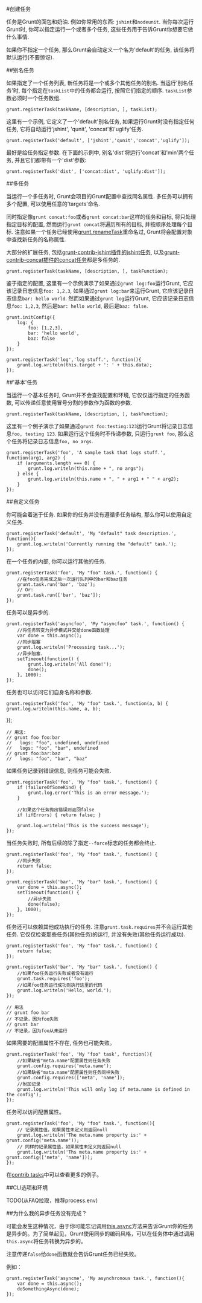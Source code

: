 #创建任务

任务是Grunt的面包和奶油. 例如你常用的东西: `jshint`和`nodeunit`. 当你每次运行Grunt时, 你可以指定运行一个或者多个任务, 这些任务用于告诉Grunt你想要它做什么事情.

如果你不指定一个任务, 那么Grunt会自动定义一个名为'default'的任务, 该任务将默认运行(不要惊讶).

##别名任务

如果指定了一个任务列表, 新任务将是一个或多个其他任务的别名. 当运行'别名任务'时, 每个指定在`taskList`中的任务都会运行, 按照它们指定的顺序. `taskList`参数必须时一个任务数组.

    grunt.registerTask(taskName, [description, ], taskList);
    
这里有一个示例, 它定义了一个'default'别名任务, 如果运行Grunt时没有指定任何任务, 它将自动运行'jshint', 'qunit', 'concat'和'uglify'任务.

    grunt.registerTask('default', ['jshint','qunit','concat','uglify']);
    
最好是给任务指定参数. 在下面的示例中, 别名'dist'将运行'concat'和'min'两个任务, 并且它们都带有一个'dist'参数:

    grunt.registerTask('dist', ['concat:dist', 'uglify:dist']);
    
##多任务

当运行一个多任务时, Grunt会项目的Grunt配置中查找同名属性. 多任务可以拥有多个配置, 可以使用任意的'targets'命名.

同时指定像`grunt concat:foo`或者`grunt concat:bar`这样的任务和目标, 将只处理指定目标的配置, 然而运行`grunt concat`将遍历所有的目标, 并按顺序处理每个目标. 注意如果一个任务已经使用[grunt.renameTask](https://github.com/gruntjs/grunt/wiki/grunt#wiki-grunt-renameTask)重命名过, Grunt将会配置对象中查找新任务的名称属性.

大部分的扩展任务, 包括[grunt-contrib-jshint插件的jshint任务](https://github.com/gruntjs/grunt-contrib-jshint), 以及[grunt-contrib-concat插件的concat任务](https://github.com/gruntjs/grunt-contrib-concat)都是多任务的.

    grunt.registerTask(taskName, [description, ], taskFunction);
    
鉴于指定的配置, 这里有一个示例演示了如果通过`grunt log:foo`运行Grunt, 它应该记录日志信息`foo: 1,2,3`, 如果通过`grunt log:bar`来运行Grunt, 它应该记录日志信息`bar: hello world`. 然而如果通过`grunt log`运行Grunt, 它应该记录日志信息`foo: 1,2,3`, 然后是`bar: hello world`, 最后是`baz: false`.

    grunt.initConfig({
        log: {
            foo: [1,2,3],
            bar: 'hello world',
            baz: false
        }
    });
    
    grunt.registerTask('log','log stuff.', function(){
        grunt.log.writeln(this.target + ': ' + this.data);
    });
    
##'基本'任务

当运行一个基本任务时, Grunt并不会查找配置和环境, 它仅仅运行指定的任务函数, 可以传递任意使用冒号分割的参数作为函数的参数.

    grunt.registerTask(taskName, [description, ], taskFunction);
    
这里有一个例子演示了如果通过`grunt foo:testing:123`运行Grunt将记录日志信息`foo, testing 123`. 如果运行这个任务时不传递参数, 只运行`grunt foo`, 那么这个任务将记录日志信息`foo, no args`.

    grunt.registerTask('foo', 'A sample task that logs stuff.', function(arg1, arg2) {
        if (arguments.length === 0) {
            grunt.log.writeln(this.name + ", no args");
        } else {
            grunt.log.writeln(this.name + ", " + arg1 + " " + arg2);
        }
    });
    
##自定义任务

你可能会着迷于任务. 如果你的任务并没有遵循多任务结构, 那么你可以使用自定义任务.

    grunt.registerTask('default', 'My "default" task description.', function(){
        grunt.log.writeln('Currently running the "default" task.');
    });
    
在一个任务的内部, 你可以运行其他的任务.

    grunt.registerTask('foo', 'My "foo" task.', function() {
        //在foo任务完成之后一次运行队列中的bar和baz任务
        grunt.task.run('bar', 'baz');
        // Or:
        grunt.task.run(['bar', 'baz']);
    });
    
任务可以是异步的.

    grunt.registerTask('asyncfoo', 'My "asyncfoo" task.', function() {
        //将任务转变为异步模式并交给done函数处理
        var done = this.async();
        //同步阻塞
        grunt.log.writeln('Processing task...');
        //异步阻塞.
        setTimeout(function() {
            grunt.log.writeln('All done!');
            done();
        }, 1000);
    });
    
任务也可以访问它们自身名称和参数.

    grunt.registerTask('foo', 'My "foo" task.', function(a, b) {
    grunt.log.writeln(this.name, a, b);
});

    // 用法:
    // grunt foo foo:bar
    //   logs: "foo", undefined, undefined
    //   logs: "foo", "bar", undefined
    // grunt foo:bar:baz
    //   logs: "foo", "bar", "baz"
    
如果任务记录到错误信息, 则任务可能会失败.

    grunt.registerTask('foo', 'My "foo" task.', function() {
        if (failureOfSomeKind) {
            grunt.log.error('This is an error message.');
        }

        //如果这个任务抛出错误则返回false
        if (ifErrors) { return false; }

        grunt.log.writeln('This is the success message');
    });
    
当任务失败时, 所有后续的除了指定`--force`标志的任务都会终止.

    grunt.registerTask('foo', 'My "foo" task.', function() {
        //同步失败
        return false;
    });

    grunt.registerTask('bar', 'My "bar" task.', function() {
        var done = this.async();
        setTimeout(function() {
            //异步失败
            done(false);
        }, 1000);
    });
    
任务还可以依赖其他成功执行的任务. 注意`grunt.task.requires`并不会运行其他任务. 它仅仅检查那些任务(其他任务)的运行, 并没有失败(其他任务运行成功).

    grunt.registerTask('foo', 'My "foo" task.', function() {
        return false;
    });

    grunt.registerTask('bar', 'My "bar" task.', function() {
        //如果foo任务运行失败或者没有运行
        grunt.task.requires('foo');
        //如果foo任务运行成功则执行这里的代码
        grunt.log.writeln('Hello, world.');
    });

    // 用法
    // grunt foo bar
    // 不记录，因为foo失败
    // grunt bar
    // 不记录，因为foo从未运行

如果需要的配置属性不存在, 任务也可能失败。

	grunt.registerTask('foo', 'My "foo" task', function(){
		//如果缺省"meta.name"配置属性则任务失败
		grunt.config.requires('meta.name');
		//如果缺省"mata.name"配置属性则任务同样失败
		grunt.config.requires(['meta', 'name']);
		//附加记录
		grunt.log.writeln('This will only log if meta.name is defined in the config');
	});
	
任务可以访问配置属性。

	grunt.registerTask('foo', 'My "foo" task.', function(){
		// 记录属性值，如果属性未定义则返回null
		grunt.log.writeln('The meta.name property is:' + grunt.config('meta.name'));
		// 同样的记录属性值，如果属性未定义则返回null
		grunt.log.writeln('Ths meta.name property is:' + grunt.config(['meta', 'name']));
	});
	
在[contrib tasks](https://github.com/gruntjs/)中可以查看更多的例子。

##CLI选项和环境

TODO(从FAQ拉取，推荐process.env)

##为什么我的异步任务没有完成？

可能会发生这种情况，由于你可能忘记调用[this.async](http://gruntjs.com/api/grunt.task#wiki-this-async)方法来告诉Grunt你的任务是异步的。为了简单起见，Grunt使用同步的编码风格，可以在任务体中通过调用`this.async`将任务转换为异步的。

注意传递`false`给`done`函数就会告诉Grunt任务已经失败。

例如：

    grunt.registerTask('asyncme', 'My asynchronous task.', function(){
        var done = this.async();
        doSomethingAsync(done);
    }); 
